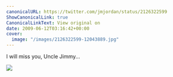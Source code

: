 ```yaml
---
canonicalURL: https://twitter.com/jmjordan/status/2126322599
ShowCanonicalLink: true
CanonicalLinkText: View original on
date: 2009-06-12T03:16:42+00:00
cover:
  image: "/images/2126322599-12043889.jpg"
---
```

I will miss you, Uncle Jimmy... 

![](/images/2126322599-12043889.jpg)